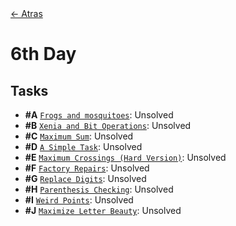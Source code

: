 <div align="left">
  <a href="../README.md">← Atras</a>
</div>

# 6th Day

## Tasks

- **#A** [`Frogs and mosquitoes`](A%20-%20Frogs%20and%20mosquitoes/A.pdf): Unsolved
- **#B** [`Xenia and Bit Operations`](B%20-%20Xenia%20and%20Bit%20Operations/B.pdf): Unsolved
- **#C** [`Maximum Sum`](C%20-%20Maximum%20Sum/C.pdf): Unsolved
- **#D** [`A Simple Task`](D%20-%20A%20Simple%20Task/D.pdf): Unsolved
- **#E** [`Maximum Crossings (Hard Version)`](E%20-%20Maximum%20Crossings%20(Hard%20Version)/E.pdf): Unsolved
- **#F** [`Factory Repairs`](F%20-%20Factory%20Repairs/F.pdf): Unsolved
- **#G** [`Replace Digits`](G%20-%20Replace%20Digits/G.pdf): Unsolved
- **#H** [`Parenthesis Checking`](H%20-%20Parenthesis%20Checking/H.pdf): Unsolved
- **#I** [`Weird Points`](I%20-%20Weird%20Points/I.pdf): Unsolved
- **#J** [`Maximize Letter Beauty`](J%20-%20Maximize%20Letter%20Beauty/J.pdf): Unsolved